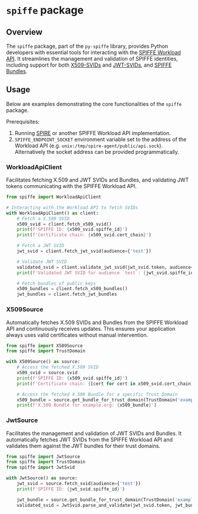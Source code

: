 # `spiffe` package

## Overview

The `spiffe` package, part of the `py-spiffe` library, provides Python developers with essential tools for interacting
with the [SPIFFE Workload API](https://github.com/spiffe/spiffe/blob/main/standards/SPIFFE_Workload_API.md). It
streamlines the management and validation of SPIFFE identities, including support
for both [X509-SVIDs](https://github.com/spiffe/spiffe/blob/main/standards/X509-SVID.md)
and [JWT-SVIDs](https://github.com/spiffe/spiffe/blob/main/standards/JWT-SVID.md),
and [SPIFFE Bundles](https://github.com/spiffe/spiffe/blob/main/standards/SPIFFE_Trust_Domain_and_Bundle.md#3-spiffe-bundles).

## Usage

Below are examples demonstrating the core functionalities of the `spiffe` package.

Prerequisites:

1. Running [SPIRE](https://spiffe.io/spire/) or another SPIFFE Workload API implementation.
2. `SPIFFE_ENDPOINT_SOCKET` environment variable set to the address of the Workload
   API (e.g. `unix:/tmp/spire-agent/public/api.sock`). Alternatively the socket address can be
   provided programmatically.

### WorkloadApiClient

Facilitates fetching X.509 and JWT SVIDs and Bundles, and validating JWT tokens communicating with the SPIFFE Workload
API.

```python
from spiffe import WorkloadApiClient

# Interacting with the Workload API to fetch SVIDs
with WorkloadApiClient() as client:
    # Fetch a X.509 SVID
    x509_svid = client.fetch_x509_svid()
    print(f'SPIFFE ID: {x509_svid.spiffe_id}')
    print(f'Certificate chain: {x509_svid.cert_chain}')

    # Fetch a JWT SVID
    jwt_svid = client.fetch_jwt_svid(audience={'test'})

    # Validate JWT SVID
    validated_svid = client.validate_jwt_svid(jwt_svid.token, audience='test')
    print(f'Validated JWT SVID for audience `test`: {jwt_svid.spiffe_id}')

    # Fetch bundles of public keys
    x509_bundles = client.fetch_x509_bundles()
    jwt_bundles = client.fetch_jwt_bundles
```

### X509Source

Automatically fetches X.509 SVIDs and Bundles from the SPIFFE Workload API and continuously receives updates. This
ensures your application always uses valid certificates without manual intervention.

```python
from spiffe import X509Source
from spiffe import TrustDomain

with X509Source() as source:
    # Access the fetched X.509 SVID
    x509_svid = source.svid
    print(f'SPIFFE ID: {x509_svid.spiffe_id}')
    print(f'Certificate chain: {[cert for cert in x509_svid.cert_chain]}')

    # Access the fetched X.509 Bundle for a specific Trust Domain
    x509_bundle = source.get_bundle_for_trust_domain(TrustDomain('example.org'))
    print(f'X.509 Bundle for example.org: {x509_bundle}')
```

### JwtSource

Facilitates the management and validation of JWT SVIDs and Bundles. It automatically fetches JWT SVIDs from the SPIFFE
Workload API and validates them against the JWT bundles for their trust domains.

```python
from spiffe import JwtSource
from spiffe import TrustDomain
from spiffe import JwtSvid

with JwtSource() as source:
    jwt_svid = source.fetch_svid(audience={'test'})
    print(f'SPIFFE ID: {jwt_svid.spiffe_id}')

    jwt_bundle = source.get_bundle_for_trust_domain(TrustDomain('example.org'))
    validated_svid = JwtSvid.parse_and_validate(jwt_svid.token, jwt_bundle, audience={'test'})
```

